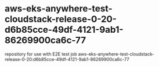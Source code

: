 # aws-eks-anywhere-test-cloudstack-release-0-20-d6b85cce-49df-4121-9ab1-86269900ca6c-77
repository for use with E2E test job aws-eks-anywhere-test-cloudstack-release-0-20:d6b85cce-49df-4121-9ab1-86269900ca6c-77

